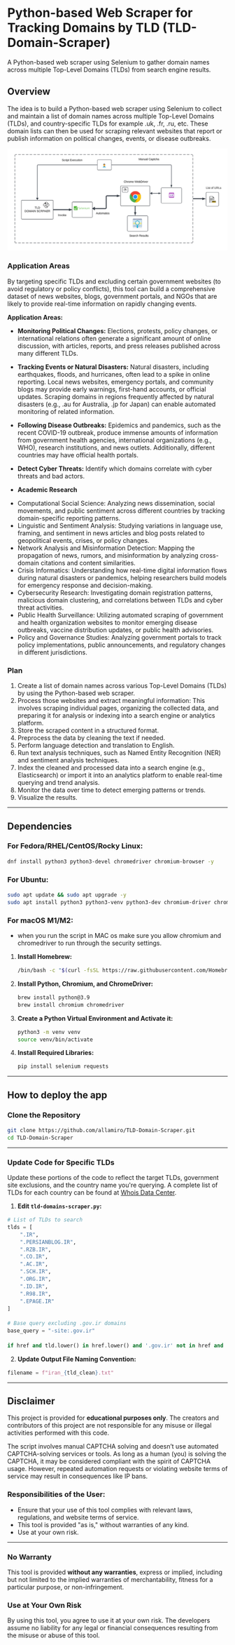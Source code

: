 # Python-based Web Scraper for Tracking Domains by TLD (TLD-Domain-Scraper)

A Python-based web scraper using Selenium to gather domain names across multiple Top-Level Domains (TLDs) from search engine results.

## Overview
The idea is to build a Python-based web scraper using Selenium to collect and maintain a list of domain names across multiple Top-Level Domains (TLDs), and country-specific TLDs for example .uk, .fr, .ru, etc. These domain lists can then be used for scraping relevant websites that report or publish information on political changes, events, or disease outbreaks.

![TLD Scrapper workflow](images/tld-scraper.png)

### Application Areas
By targeting specific TLDs and excluding certain government websites (to avoid regulatory or policy conflicts), this tool can build a comprehensive dataset of news websites, blogs, government portals, and NGOs that are likely to provide real-time information on rapidly changing events.

**Application Areas:**

- **Monitoring Political Changes:**
  Elections, protests, policy changes, or international relations often generate a significant amount of online discussion, with articles, reports, and press releases published across many different TLDs.

- **Tracking Events or Natural Disasters:**
  Natural disasters, including earthquakes, floods, and hurricanes, often lead to a spike in online reporting. Local news websites, emergency portals, and community blogs may provide early warnings, first-hand accounts, or official updates. Scraping domains in regions frequently affected by natural disasters (e.g., .au for Australia, .jp for Japan) can enable automated monitoring of related information.

- **Following Disease Outbreaks:**
  Epidemics and pandemics, such as the recent COVID-19 outbreak, produce immense amounts of information from government health agencies, international organizations (e.g., WHO), research institutions, and news outlets. Additionally, different countries may have official health portals.

- **Detect Cyber Threats:**
  Identify which domains correlate with cyber threats and bad actors.

- **Academic Research**
* Computational Social Science: Analyzing news dissemination, social movements, and public sentiment across different countries by tracking domain-specific reporting patterns.
* Linguistic and Sentiment Analysis: Studying variations in language use, framing, and sentiment in news articles and blog posts related to geopolitical events, crises, or policy changes.
* Network Analysis and Misinformation Detection: Mapping the propagation of news, rumors, and misinformation by analyzing cross-domain citations and content similarities.
* Crisis Informatics: Understanding how real-time digital information flows during natural disasters or pandemics, helping researchers build models for emergency response and decision-making.
* Cybersecurity Research: Investigating domain registration patterns, malicious domain clustering, and correlations between TLDs and cyber threat activities.
* Public Health Surveillance: Utilizing automated scraping of government and health organization websites to monitor emerging disease outbreaks, vaccine distribution updates, or public health advisories.
* Policy and Governance Studies: Analyzing government portals to track policy implementations, public announcements, and regulatory changes in different jurisdictions.

### Plan
1. Create a list of domain names across various Top-Level Domains (TLDs) by using the Python-based web scraper.
2. Process those websites and extract meaningful information: This involves scraping individual pages, organizing the collected data, and preparing it for analysis or indexing into a search engine or analytics platform.
3. Store the scraped content in a structured format.
4. Preprocess the data by cleaning the text if needed.
5. Perform language detection and translation to English.
6. Run text analysis techniques, such as Named Entity Recognition (NER) and sentiment analysis techniques.
7. Index the cleaned and processed data into a search engine (e.g., Elasticsearch) or import it into an analytics platform to enable real-time querying and trend analysis.
8. Monitor the data over time to detect emerging patterns or trends.
9. Visualize the results.

---

## Dependencies

### **For Fedora/RHEL/CentOS/Rocky Linux:**
```bash
dnf install python3 python3-devel chromedriver chromium-browser -y
```

### **For Ubuntu:**
```bash
sudo apt update && sudo apt upgrade -y
sudo apt install python3 python3-venv python3-dev chromium-driver chromium-browser -y
```

### **For macOS M1/M2:**
* when you run the script in MAC os make sure you allow chromium and chromedriver to run through the security settings. 
1. **Install Homebrew:**
   ```bash
   /bin/bash -c "$(curl -fsSL https://raw.githubusercontent.com/Homebrew/install/HEAD/install.sh)"
   ```

2. **Install Python, Chromium, and ChromeDriver:**
   ```bash
   brew install python@3.9
   brew install chromium chromedriver
   ```

3. **Create a Python Virtual Environment and Activate it:**
   ```bash
   python3 -m venv venv
   source venv/bin/activate
   ```

4. **Install Required Libraries:**
   ```bash
   pip install selenium requests
   ```

---


## How to deploy the app

### Clone the Repository
```bash
git clone https://github.com/allamiro/TLD-Domain-Scraper.git
cd TLD-Domain-Scraper
```

---

### Update Code for Specific TLDs

Update these portions of the code to reflect the target TLDs, government site exclusions, and the country name you're querying. A complete list of TLDs for each country can be found at [Whois Data Center](https://whoisdatacenter.com/country/).

1. **Edit `tld-domains-scraper.py`:**

```python
# List of TLDs to search
tlds = [
    ".IR",
    ".PERSIANBLOG.IR",
    ".RZB.IR",
    ".CO.IR",
    ".AC.IR",
    ".SCH.IR",
    ".ORG.IR",
    ".ID.IR",
    ".R98.IR",
    ".EPAGE.IR"
]

# Base query excluding .gov.ir domains
base_query = "-site:.gov.ir"

if href and tld.lower() in href.lower() and '.gov.ir' not in href and 'translate.google.com' not in href:
```

2. **Update Output File Naming Convention:**
```python
filename = f"iran_{tld_clean}.txt"
```

---

## Disclaimer

This project is provided for **educational purposes only**. The creators and contributors of this project are not responsible for any misuse or illegal activities performed with this code.

The script involves manual CAPTCHA solving and doesn’t use automated CAPTCHA-solving services or tools. As long as a human (you) is solving the CAPTCHA, it may be considered compliant with the spirit of CAPTCHA usage. However, repeated automation requests or violating website terms of service may result in consequences like IP bans.

### Responsibilities of the User:
- Ensure that your use of this tool complies with relevant laws, regulations, and website terms of service.
- This tool is provided "as is," without warranties of any kind.
- Use at your own risk.

---

### No Warranty
This tool is provided **without any warranties**, express or implied, including but not limited to the implied warranties of merchantability, fitness for a particular purpose, or non-infringement.

### Use at Your Own Risk
By using this tool, you agree to use it at your own risk. The developers assume no liability for any legal or financial consequences resulting from the misuse or abuse of this tool.
